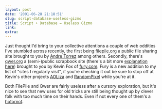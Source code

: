 ```yaml
---
layout: post
date: '2001-06-28 21:18:51'
slug: script-database-useless-gizmo
title: Script + Database = Useless Gizmo
link: 
extra: 
---
```


Just thought I'd bring to your collective attentions a couple of web oddities I've stumbled across recently, the first being [filepile.org](http://www.filepile.org)  a public file sharing site brought to you by [Andre Torrez](http://www.torrez.org) among others. Secondly, there's [qwer.org](http://www.qwer.org/) a (semi-)public scrapbook site (there's a bit more [explanation here](http://www.fury.com/article/795.php)) brought to you by Kevin Fox of [fury.com](http://www.fury.com). Fury is a new addition to my list of "sites I regularly visit", if you're checking it out be sure to stop off at Kevin's other projects [AOLiza](http://www.fury.com/aoliza/) and [RandomPixel](http://www.randompixel.com) while you're at it. 

Both FilePile and Qwer are fairly useless after a cursory exploration, but it's nice to see that new uses for old tricks are still being thought up by clever folk with too much time on their hands. Even if not every one of them's a [hotornot](http://www.hotornot.com).